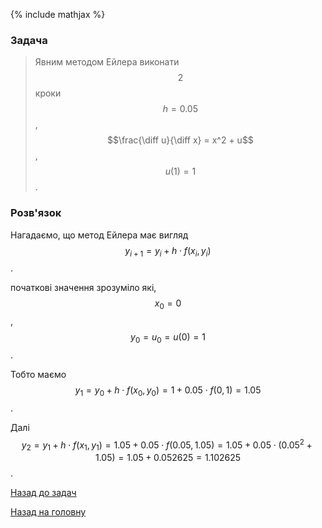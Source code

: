 {% include mathjax %}

### Задача

> Явним методом Ейлера виконати $$2$$ кроки $$h = 0.05$$, $$\frac{\diff u}{\diff x} = x^2 + u$$, $$u(1) = 1$$.

### Розв'язок

Нагадаємо, що метод Ейлера має вигляд $$y_{i + 1} = y_i + h \cdot f(x_i, y_i)$$.

початкові значення зрозуміло які, $$x_0 = 0$$, $$y_0 = u_0 = u(0) = 1$$.

Тобто маємо $$y_1 = y_0 + h \cdot f(x_0, y_0) = 1 + 0.05 \cdot f(0, 1) = 1.05$$.

Далі $$y_2 = y_1 + h \cdot f(x_1, y_1) = 1.05 + 0.05 \cdot f(0.05, 1.05) = 1.05 + 0.05 \cdot (0.05^2 + 1.05) = 1.05 + 0.052625 = 1.102625$$.

[Назад до задач](README.md)

[Назад на головну](../README.md)
